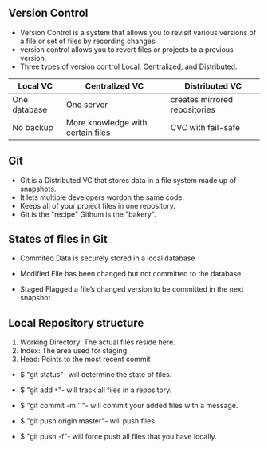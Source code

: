 ## Version Control
- Version Control is a system that allows you to revisit various versions of a file or set of files by recording changes.
- version control allows you to revert files or projects to a previous version. 
- Three types of version control Local, Centralized, and Distributed.

Local VC | Centralized VC | Distributed VC
---------|----------------|-----------
One database | One server | creates mirrored repositories
No backup | More knowledge with certain files | CVC with fail-safe


## Git
- Git is a Distributed VC that stores data in a file system made up of snapshots.
- It lets multiple developers wordon the same code.
- Keeps all of your project files in one repository.
- Git is the "recipe" Githum is the "bakery".

## States of files in Git
- Commited
Data is securely stored in a local database

- Modified
File has been changed but not committed to the database

- Staged
Flagged a file’s changed version to be committed in the next snapshot

## Local Repository structure

1. Working Directory: The actual files reside here.
1. Index: The area used for staging
1.  Head: Points to the most recent commit



- $ "git status"- will determine the state of files.

- $ "git add `*`"- will track all files in a repository.

- $ "git commit -m ''"- will commit your added files with a message.

- $ "git push origin master"- will push files.

- $ "git push -f"- will force push all files that you have locally.




